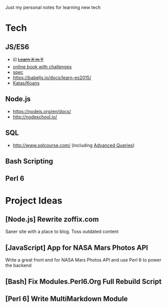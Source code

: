 Just my personal notes for learning new tech

# Tech

## JS/ES6

* ☑️ ~~[Learn X in Y](https://learnxinyminutes.com/docs/javascript/)~~
* [online book with challenges](http://eloquentjavascript.net/)
* [spec](http://www.ecma-international.org/publications/standards/Ecma-262.htm)
* https://babeljs.io/docs/learn-es2015/
* [Katas/Koans](http://es6katas.org/)

## Node.js

* https://nodejs.org/en/docs/
* http://nodeschool.io/

## SQL

* http://www.sqlcourse.com/ (including [Advanced Queries](http://www.sqlcourse2.com/))

## Bash Scripting


## Perl 6

# Project Ideas

## [Node.js] Rewrite zoffix.com

Saner site with a place to blog. Toss outdated content

## [JavaScript] App for NASA Mars Photos API

Write a great front end for NASA Mars Photos API and use Perl 6 to power
the backend

## [Bash] Fix Modules.Perl6.Org Full Rebuild Script

## [Perl 6] Write MultiMarkdown Module
